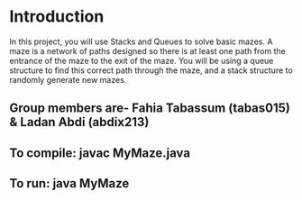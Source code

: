 # Introduction 
In this project, you will use Stacks and Queues to solve basic mazes. 
A maze is a network of paths designed so there is at least one path from the entrance of the maze 
to the exit of the maze. You will be using a queue structure to find this correct path through the maze, 
and a stack structure to randomly generate new mazes.



## Group members are-  Fahia Tabassum (tabas015) & Ladan Abdi (abdix213)

## To compile: javac MyMaze.java
	
## To run: java MyMaze

